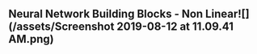 ## Neural Network Building Blocks - Non Linear![](/assets/Screenshot 2019-08-12 at 11.09.41 AM.png)



